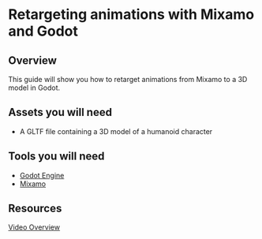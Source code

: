 # Retargeting animations with Mixamo and Godot

## Overview

This guide will show you how to retarget animations from Mixamo to a 3D model in Godot.

## Assets you will need

- A GLTF file containing a 3D model of a humanoid character

## Tools you will need

- [Godot Engine](https://godotengine.org/)
- [Mixamo](https://www.mixamo.com/)

## Resources

[Video Overview](https://www.youtube.com/watch?v=zCvCHO6sk3Y)
